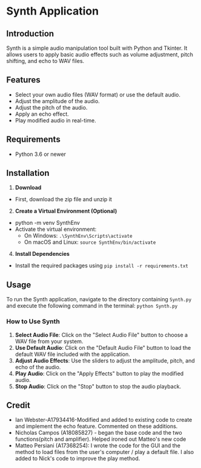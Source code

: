 # Synth Application

## Introduction
Synth is a simple audio manipulation tool built with Python and Tkinter. It allows users to apply basic audio effects such as volume adjustment, pitch shifting, and echo to WAV files. 

## Features
- Select your own audio files (WAV format) or use the default audio.
- Adjust the amplitude of the audio.
- Adjust the pitch of the audio.
- Apply an echo effect.
- Play modified audio in real-time.

## Requirements
- Python 3.6 or newer

## Installation
1. **Download**
- First, download the zip file and unzip it
2. **Create a Virtual Environment (Optional)**
- python -m venv SynthEnv
- Activate the virtual environment:
    - On Windows:
    `.\SynthEnv\Scripts\activate`
    - On macOS and Linux:
    `source SynthEnv/bin/activate`
4. **Install Dependencies**
- Install the required packages using 
`pip install -r requirements.txt`

## Usage
To run the Synth application, navigate to the directory containing `Synth.py` and execute the following command in the terminal:
`python Synth.py`

### How to Use Synth

1. **Select Audio File**: Click on the "Select Audio File" button to choose a WAV file from your system.
2. **Use Default Audio**: Click on the "Default Audio File" button to load the default WAV file included with the application.
3. **Adjust Audio Effects**: Use the sliders to adjust the amplitude, pitch, and echo of the audio.
4. **Play Audio**: Click on the "Apply Effects" button to play the modified audio.
5. **Stop Audio**: Click on the "Stop" button to stop the audio playback.

## Credit
- Ian Webster-A17934416-Modified and added to existing code to create and implement the echo feature. Commented on these additions.
- Nicholas Campos (A18085827) - began the base code and the two functions(pitch and amplifier). Helped ironed out Matteo's new code
- Matteo Persiani (A17368254): I wrote the code for the GUI and the method to load files from the user's computer / play a default file. I also added to Nick's code to improve the play method.

